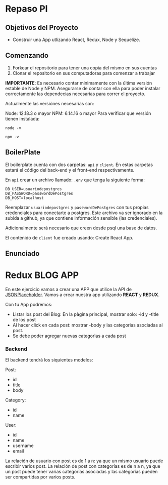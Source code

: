 # Repaso PI

## Objetivos del Proyecto

- Construir una App utlizando React, Redux, Node y Sequelize.

## Comenzando

1. Forkear el repositorio para tener una copia del mismo en sus cuentas
2. Clonar el repositorio en sus computadoras para comenzar a trabajar

**IMPORTANTE**: Es necesario contar minimamente con la última versión estable de Node y NPM. Asegurarse de contar con ella para poder instalar correctamente las dependecias necesarias para correr el proyecto.

Actualmente las versiónes necesarias son:

Node: 12.18.3 o mayor
NPM: 6.14.16 o mayor
Para verificar que versión tienen instalada:

```
node -v

npm -v
```

## BoilerPlate
El boilerplate cuenta con dos carpetas: `api` y `client`. En estas carpetas estará el código del back-end y el front-end respectivamente.

En `api` crear un archivo llamado: `.env` que tenga la siguiente forma:

```
DB_USER=usuariodepostgres
DB_PASSWORD=passwordDePostgres
DB_HOST=localhost
```

Reemplazar `usuariodepostgres` y `passwordDePostgres` con tus propias credenciales para conectarte a postgres. Este archivo va ser ignorado en la subida a github, ya que contiene información sensible (las credenciales).

Adicionalmente será necesario que creen desde psql una base de datos.

El contenido de `client` fue creado usando: Create React App.

## Enunciado

# Redux BLOG APP
En este ejercicio vamos a crear una APP que utilice la API de [JSONPlaceholder](https://jsonplaceholder.typicode.com/). Vamos a crear nuestra app utilizando **REACT** y **REDUX**.

Con tu App podremos:

- Listar los post del Blog: En la pàgina principal, mostrar solo: -id y -title de los post
- Al hacer click en cada post: mostrar -body y las categorias asociadas al post.
- Se debe poder agregar nuevas categorìas a cada post

### Backend
El backend tendrá los siquientes modelos:

Post:

- id
- title
- body

Category:

- id
- name

User:

- id
- name
- username
- email

La relación de usuario con post es de 1 a n: ya que un mismo usuario puede escribir varios post. La relación de post con categorías es de n a n, ya que un post puede tener varias categorías asociadas y las categorías pueden ser compartidas por varios posts.

